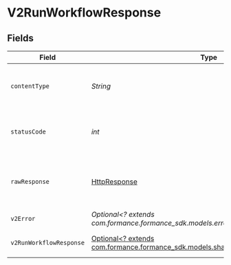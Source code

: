 # V2RunWorkflowResponse


## Fields

| Field                                                                                                                             | Type                                                                                                                              | Required                                                                                                                          | Description                                                                                                                       |
| --------------------------------------------------------------------------------------------------------------------------------- | --------------------------------------------------------------------------------------------------------------------------------- | --------------------------------------------------------------------------------------------------------------------------------- | --------------------------------------------------------------------------------------------------------------------------------- |
| `contentType`                                                                                                                     | *String*                                                                                                                          | :heavy_check_mark:                                                                                                                | HTTP response content type for this operation                                                                                     |
| `statusCode`                                                                                                                      | *int*                                                                                                                             | :heavy_check_mark:                                                                                                                | HTTP response status code for this operation                                                                                      |
| `rawResponse`                                                                                                                     | [HttpResponse<InputStream>](https://docs.oracle.com/en/java/javase/11/docs/api/java.net.http/java/net/http/HttpResponse.html)     | :heavy_check_mark:                                                                                                                | Raw HTTP response; suitable for custom response parsing                                                                           |
| `v2Error`                                                                                                                         | *Optional<? extends com.formance.formance_sdk.models.errors.V2Error>*                                                             | :heavy_minus_sign:                                                                                                                | General error                                                                                                                     |
| `v2RunWorkflowResponse`                                                                                                           | [Optional<? extends com.formance.formance_sdk.models.shared.V2RunWorkflowResponse>](../../models/shared/V2RunWorkflowResponse.md) | :heavy_minus_sign:                                                                                                                | The workflow instance                                                                                                             |